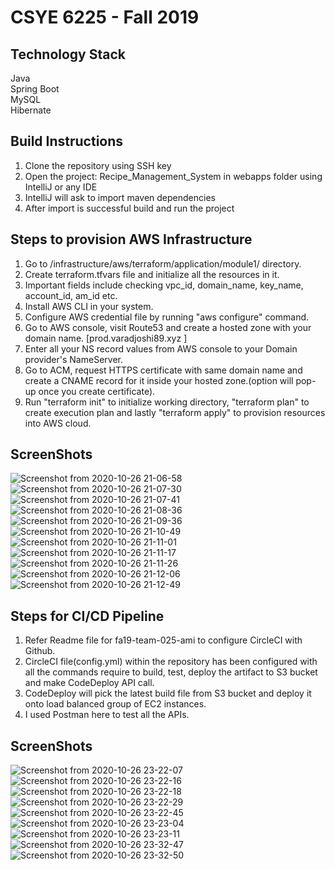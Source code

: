 # CSYE 6225 - Fall 2019

## Technology Stack

Java <br/>
Spring Boot <br/>
MySQL <br/>
Hibernate <br/>

## Build Instructions

1) Clone the repository using SSH key
2) Open the project: Recipe_Management_System in webapps folder using IntelliJ or any IDE
3) IntelliJ will ask to import maven dependencies
4) After import is successful build and run the project

## Steps to provision AWS Infrastructure

1) Go to /infrastructure/aws/terraform/application/module1/ directory.
2) Create terraform.tfvars file and initialize all the resources in it.
3) Important fields include checking vpc_id, domain_name, key_name, account_id, am_id etc.
4) Install AWS CLI in your system.
5) Configure AWS credential file by running "aws configure" command.
6) Go to AWS console, visit Route53 and create a hosted zone with your domain name. [prod.varadjoshi89.xyz ]
7) Enter all your NS record values from AWS console to your Domain provider's NameServer.
8) Go to ACM, request HTTPS certificate with same domain name and create a CNAME record for it inside your hosted zone.(option will pop-up once you create certificate).
9) Run "terraform init" to initialize working directory, "terraform plan" to create execution plan and lastly "terraform apply" to provision resources into AWS cloud.

## ScreenShots
![Screenshot from 2020-10-26 21-06-58](https://user-images.githubusercontent.com/48415852/97244944-51539280-17d0-11eb-9842-7cbd5911e81f.png)
![Screenshot from 2020-10-26 21-07-30](https://user-images.githubusercontent.com/48415852/97244948-531d5600-17d0-11eb-9f14-924e17dd889c.png)
![Screenshot from 2020-10-26 21-07-41](https://user-images.githubusercontent.com/48415852/97244951-557fb000-17d0-11eb-88de-4fde29ce74b6.png)
![Screenshot from 2020-10-26 21-08-36](https://user-images.githubusercontent.com/48415852/97244958-59133700-17d0-11eb-9d12-e01696f5b86f.png)
![Screenshot from 2020-10-26 21-09-36](https://user-images.githubusercontent.com/48415852/97244961-5adcfa80-17d0-11eb-9132-c33ca8eaffb0.png)
![Screenshot from 2020-10-26 21-10-49](https://user-images.githubusercontent.com/48415852/97244972-603a4500-17d0-11eb-8027-5ef18bd7b31a.png)
![Screenshot from 2020-10-26 21-11-01](https://user-images.githubusercontent.com/48415852/97244981-63cdcc00-17d0-11eb-8060-28b50c3b5ffb.png)
![Screenshot from 2020-10-26 21-11-17](https://user-images.githubusercontent.com/48415852/97244983-65978f80-17d0-11eb-9747-93edf24f830c.png)
![Screenshot from 2020-10-26 21-11-26](https://user-images.githubusercontent.com/48415852/97244988-67f9e980-17d0-11eb-8c42-6eddd2b7717e.png)
![Screenshot from 2020-10-26 21-12-06](https://user-images.githubusercontent.com/48415852/97244990-6a5c4380-17d0-11eb-918d-96bdc88972a8.png)
![Screenshot from 2020-10-26 21-12-49](https://user-images.githubusercontent.com/48415852/97244995-6cbe9d80-17d0-11eb-9758-d38180d17fb7.png)

## Steps for CI/CD Pipeline

1) Refer Readme file for fa19-team-025-ami to configure CircleCI with Github.
2) CircleCI file(config.yml) within the repository has been configured with all the commands require to build, test, deploy the artifact to S3 bucket and make
   CodeDeploy API call.
3) CodeDeploy will pick the latest build file from S3 bucket and deploy it onto load balanced group of EC2 instances.
4) I used Postman here to test all the APIs.

## ScreenShots
![Screenshot from 2020-10-26 23-22-07](https://user-images.githubusercontent.com/48415852/97254140-22dfb280-17e4-11eb-997b-36841222a22e.png)
![Screenshot from 2020-10-26 23-22-16](https://user-images.githubusercontent.com/48415852/97254145-24a97600-17e4-11eb-9644-10cca0f5281a.png)
![Screenshot from 2020-10-26 23-22-18](https://user-images.githubusercontent.com/48415852/97254147-26733980-17e4-11eb-9806-b74440e82cb3.png)
![Screenshot from 2020-10-26 23-22-29](https://user-images.githubusercontent.com/48415852/97254154-27a46680-17e4-11eb-9d4b-43e8ead9cf1f.png)
![Screenshot from 2020-10-26 23-22-45](https://user-images.githubusercontent.com/48415852/97254162-2b37ed80-17e4-11eb-8ed7-ed52dfc6c08e.png)
![Screenshot from 2020-10-26 23-23-04](https://user-images.githubusercontent.com/48415852/97254166-2d9a4780-17e4-11eb-88f6-c479b597aaac.png)
![Screenshot from 2020-10-26 23-23-11](https://user-images.githubusercontent.com/48415852/97254176-30953800-17e4-11eb-900f-3415d4c2cd5b.png)
![Screenshot from 2020-10-26 23-32-47](https://user-images.githubusercontent.com/48415852/97254184-32f79200-17e4-11eb-9bd4-c346eebf5765.png)
![Screenshot from 2020-10-26 23-32-50](https://user-images.githubusercontent.com/48415852/97254195-368b1900-17e4-11eb-9331-21a8fc1a026c.png)




